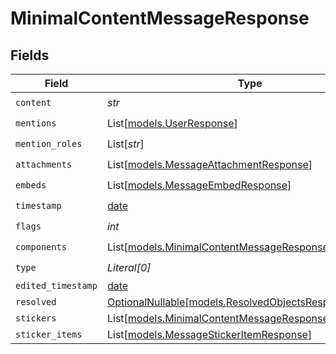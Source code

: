 # MinimalContentMessageResponse


## Fields

| Field                                                                                                        | Type                                                                                                         | Required                                                                                                     | Description                                                                                                  |
| ------------------------------------------------------------------------------------------------------------ | ------------------------------------------------------------------------------------------------------------ | ------------------------------------------------------------------------------------------------------------ | ------------------------------------------------------------------------------------------------------------ |
| `content`                                                                                                    | *str*                                                                                                        | :heavy_check_mark:                                                                                           | N/A                                                                                                          |
| `mentions`                                                                                                   | List[[models.UserResponse](../models/userresponse.md)]                                                       | :heavy_check_mark:                                                                                           | N/A                                                                                                          |
| `mention_roles`                                                                                              | List[*str*]                                                                                                  | :heavy_check_mark:                                                                                           | N/A                                                                                                          |
| `attachments`                                                                                                | List[[models.MessageAttachmentResponse](../models/messageattachmentresponse.md)]                             | :heavy_check_mark:                                                                                           | N/A                                                                                                          |
| `embeds`                                                                                                     | List[[models.MessageEmbedResponse](../models/messageembedresponse.md)]                                       | :heavy_check_mark:                                                                                           | N/A                                                                                                          |
| `timestamp`                                                                                                  | [date](https://docs.python.org/3/library/datetime.html#date-objects)                                         | :heavy_check_mark:                                                                                           | N/A                                                                                                          |
| `flags`                                                                                                      | *int*                                                                                                        | :heavy_check_mark:                                                                                           | N/A                                                                                                          |
| `components`                                                                                                 | List[[models.MinimalContentMessageResponseComponents](../models/minimalcontentmessageresponsecomponents.md)] | :heavy_check_mark:                                                                                           | N/A                                                                                                          |
| `type`                                                                                                       | *Literal[0]*                                                                                                 | :heavy_check_mark:                                                                                           | N/A                                                                                                          |
| `edited_timestamp`                                                                                           | [date](https://docs.python.org/3/library/datetime.html#date-objects)                                         | :heavy_minus_sign:                                                                                           | N/A                                                                                                          |
| `resolved`                                                                                                   | [OptionalNullable[models.ResolvedObjectsResponse]](../models/resolvedobjectsresponse.md)                     | :heavy_minus_sign:                                                                                           | N/A                                                                                                          |
| `stickers`                                                                                                   | List[[models.MinimalContentMessageResponseStickers](../models/minimalcontentmessageresponsestickers.md)]     | :heavy_minus_sign:                                                                                           | N/A                                                                                                          |
| `sticker_items`                                                                                              | List[[models.MessageStickerItemResponse](../models/messagestickeritemresponse.md)]                           | :heavy_minus_sign:                                                                                           | N/A                                                                                                          |